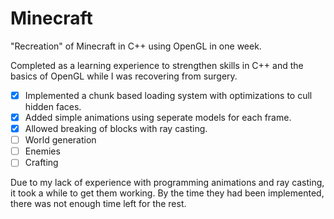 # Minecraft
"Recreation" of Minecraft in C++ using OpenGL in one week.

Completed as a learning experience to strengthen skills in C++ and the basics of OpenGL while I was recovering from surgery.

- [x] Implemented a chunk based loading system with optimizations to cull hidden faces.
- [x] Added simple animations using seperate models for each frame.
- [x] Allowed breaking of blocks with ray casting.
- [ ] World generation
- [ ] Enemies
- [ ] Crafting

Due to my lack of experience with programming animations and ray casting, it took a while to get them working. By the time they had been implemented, there was not enough time left for the rest.
